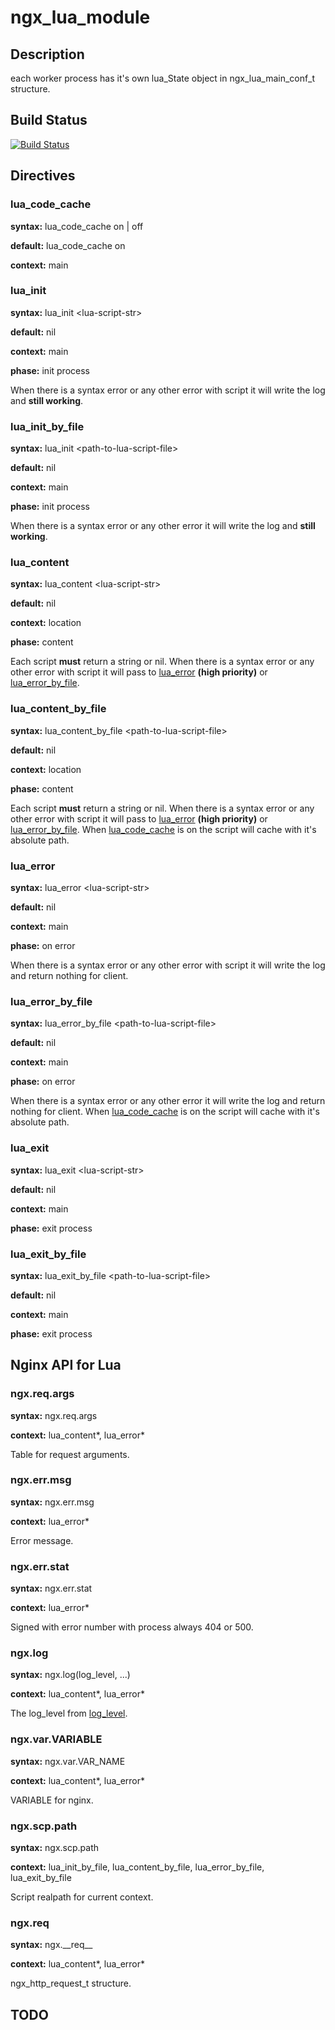 # ngx_lua_module

## Description

each worker process has it's own lua_State object in ngx_lua_main_conf_t structure\.

## Build Status
[![Build Status](https://travis-ci.org/lwch/ngx_lua_module.png)](https://travis-ci.org/lwch/ngx_lua_module)

## Directives

### lua_code_cache

**syntax:** lua_code_cache on | off

**default:** lua_code_cache on

**context:** main

### lua_init

**syntax:** lua_init &lt;lua-script-str>

**default:** nil

**context:** main

**phase:** init process

When there is a syntax error or any other error with script it will write the log and **still working**\.

### lua_init_by_file

**syntax:** lua_init &lt;path-to-lua-script-file>

**default:** nil

**context:** main

**phase:** init process

When there is a syntax error or any other error it will write the log and **still working**\.

### lua_content

**syntax:** lua_content &lt;lua-script-str>

**default:** nil

**context:** location

**phase:** content

Each script **must** return a string or nil\. When there is a syntax error or any other error with script it will pass to [lua_error](#lua_error) **(high priority)** or [lua_error_by_file](#lua_error_by_file)\.

### lua_content_by_file

**syntax:** lua_content_by_file &lt;path-to-lua-script-file>

**default:** nil

**context:** location

**phase:** content

Each script **must** return a string or nil\. When there is a syntax error or any other error with script it will pass to [lua_error](#lua_error) **(high priority)** or [lua_error_by_file](#lua_error_by_file)\. When [lua_code_cache](#lua_code_cache) is on the script will cache with it's absolute path\.

### lua_error

**syntax:** lua_error &lt;lua-script-str>

**default:** nil

**context:** main

**phase:** on error

When there is a syntax error or any other error with script it will write the log and return nothing for client\.

### lua_error_by_file

**syntax:** lua_error_by_file &lt;path-to-lua-script-file>

**default:** nil

**context:** main

**phase:** on error

When there is a syntax error or any other error it will write the log and return nothing for client\. When [lua_code_cache](#lua_code_cache) is on the script will cache with it's absolute path\.

### lua_exit

**syntax:** lua_exit &lt;lua-script-str>

**default:** nil

**context:** main

**phase:** exit process

### lua_exit_by_file

**syntax:** lua_exit_by_file &lt;path-to-lua-script-file>

**default:** nil

**context:** main

**phase:** exit process

## Nginx API for Lua

### ngx.req.args

**syntax:** ngx.req.args

**context:** lua_content\*, lua_error\*

Table for request arguments\.

### ngx.err.msg

**syntax:** ngx.err.msg

**context:** lua_error\*

Error message\.

### ngx.err.stat

**syntax:** ngx.err.stat

**context:** lua_error\*

Signed with error number with process always 404 or 500\.

### ngx.log

**syntax:** ngx.log(log_level, ...)

**context:** lua_content\*, lua_error\*

The log_level from [log_level](https://github.com/nginx/nginx/blob/master/src/core/ngx_log.h)\.

### ngx.var.VARIABLE

**syntax:** ngx.var.VAR_NAME

**context:** lua_content\*, lua_error\*

VARIABLE for nginx\.

### ngx.scp.path

**syntax:** ngx.scp.path

**context:** lua_init_by_file, lua_content_by_file, lua_error_by_file, lua_exit_by_file

Script realpath for current context\.

### ngx.__req__

**syntax:** ngx.\_\_req\_\_

**context:** lua_content\*, lua_error\*

ngx_http_request_t structure\.

## TODO


